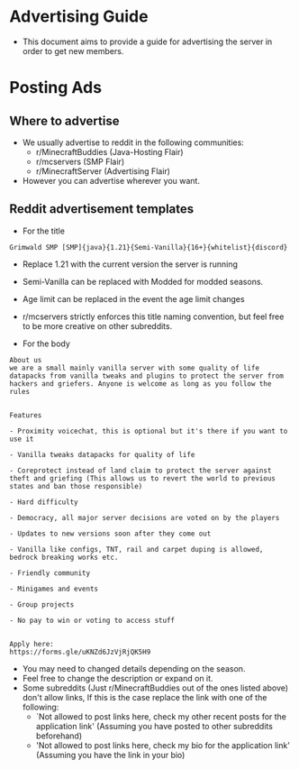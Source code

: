 # Advertising Guide
- This document aims to provide a guide for advertising the server in order to get new members.

# Posting Ads
## Where to advertise
- We usually advertise to reddit in the following communities:
    - r/MinecraftBuddies (Java-Hosting Flair)
    - r/mcservers (SMP Flair)
    - r/MinecraftServer (Advertising Flair)
- However you can advertise wherever you want.

## Reddit advertisement templates
- For the title
```
Grimwald SMP [SMP]{java}{1.21}{Semi-Vanilla}{16+}{whitelist}{discord}
```

- Replace 1.21 with the current version the server is running
- Semi-Vanilla can be replaced with Modded for modded seasons.
- Age limit can be replaced in the event the age limit changes
- r/mcservers strictly enforces this title naming convention, but feel free to be more creative on other subreddits.

- For the body
```
About us
we are a small mainly vanilla server with some quality of life datapacks from vanilla tweaks and plugins to protect the server from hackers and griefers. Anyone is welcome as long as you follow the rules


Features

- Proximity voicechat, this is optional but it's there if you want to use it

- Vanilla tweaks datapacks for quality of life

- Coreprotect instead of land claim to protect the server against theft and griefing (This allows us to revert the world to previous states and ban those responsible)

- Hard difficulty

- Democracy, all major server decisions are voted on by the players

- Updates to new versions soon after they come out

- Vanilla like configs, TNT, rail and carpet duping is allowed, bedrock breaking works etc.

- Friendly community

- Minigames and events

- Group projects

- No pay to win or voting to access stuff


Apply here:
https://forms.gle/uKNZd6JzVjRjQK5H9
```
- You may need to changed details depending on the season.
- Feel free to change the description or expand on it.
- Some subreddits (Just r/MinecraftBuddies out of the ones listed above) don't allow links, If this is the case replace the link with one of the following:
    - `Not allowed to post links here, check my other recent posts for the application link' (Assuming you have posted to other subreddits beforehand)
    - 'Not allowed to post links here, check my bio for the application link' (Assuming you have the link in your bio)
